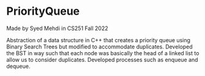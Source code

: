 # PriorityQueue

Made by Syed Mehdi in CS251 Fall 2022


Abstraction of a data structure in C++ that creates a priority queue using Binary Search Trees but modified to accommodate duplicates.
Developed the BST in way such that each node was basically the head of a linked list to allow us to consider duplicates. 
Developed processes such as enqueue and dequeue.
